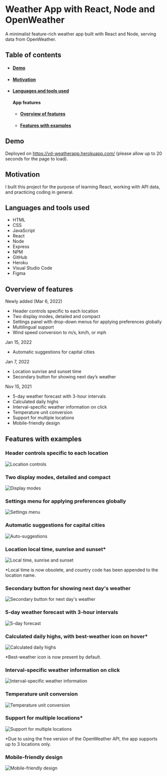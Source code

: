 # Weather App with React, Node and OpenWeather

A minimalist feature-rich weather app built with React and Node, serving data from OpenWeather.

## Table of contents

- #### [Demo](https://github.com/DevDimov/react-openweather-app#demo-1)
- #### [Motivation](https://github.com/DevDimov/react-openweather-app#motivation-1)
- #### [Languages and tools used](https://github.com/DevDimov/react-openweather-app#languages-and-tools-used-1)
    #### App features
    - #### [Overview of features](https://github.com/DevDimov/react-openweather-app#overview-of-features-1)
    - #### [Features with examples](https://github.com/DevDimov/react-openweather-app#features-with-examples-1)

## Demo

Deployed on https://vd-weatherapp.herokuapp.com/ (please allow up to 20 seconds for the page to load).

## Motivation

I built this project for the purpose of learning React, working with API data, and practicing coding in general.

## Languages and tools used

- HTML
- CSS
- JavaScript
- React
- Node
- Express
- NPM
- GitHub
- Heroku
- Visual Studio Code
- Figma

## Overview of features

Newly added (Mar 6, 2022)

- Header controls specific to each location
- Two display modes, detailed and compact
- Settings panel with drop-down menus for applying preferences globally
- Multilingual support
- Wind speed conversion to m/s, km/h, or mph

Jan 15, 2022

- Automatic suggestions for capital cities

Jan 7, 2022

- Location sunrise and sunset time
- Secondary button for showing next day’s weather

Nov 15, 2021

- 5-day weather forecast with 3-hour intervals
- Calculated daily highs
- Interval-specific weather information on click
- Temperature unit conversion
- Support for multiple locations
- Mobile-friendly design

## Features with examples

### Header controls specific to each location

![Location controls](https://raw.githubusercontent.com/DevDimov/react-openweather-app/main/client/public/images/gifs/location-controls.gif "Header controls specific to each location")

### Two display modes, detailed and compact

![Display modes](https://raw.githubusercontent.com/DevDimov/react-openweather-app/main/client/public/images/gifs/view-modes.gif "Two display modes, detailed and compact")

### Settings menu for applying preferences globally

![Settings menu](https://raw.githubusercontent.com/DevDimov/react-openweather-app/main/client/public/images/gifs/settings-menu.gif "Settings menu for applying preferences globally")

### Automatic suggestions for capital cities

![Auto-suggestions](https://raw.githubusercontent.com/DevDimov/react-openweather-app/main/client/public/images/gifs/auto-suggestions.gif "Automatic suggestions for capital cities")

### Location local time, sunrise and sunset*

![Local time, sunrise and sunset](https://raw.githubusercontent.com/DevDimov/react-openweather-app/main/client/public/images/gifs/location-details.gif "Local time, sunrise and sunset")

*Local time is now obsolete, and country code has been appended to the location name.

### Secondary button for showing next day's weather

![Secondary button for next day's weather](https://raw.githubusercontent.com/DevDimov/react-openweather-app/main/client/public/images/gifs/daytab-increment-button.gif "Secondary button for next day's weather")

### 5-day weather forecast with 3-hour intervals

![5-day forecast](https://raw.githubusercontent.com/DevDimov/react-openweather-app/main/client/public/images/gifs/5-day-forecast.gif "5-day forecast")

### Calculated daily highs, with best-weather icon on hover*

![Calculated daily highs](https://raw.githubusercontent.com/DevDimov/react-openweather-app/main/client/public/images/gifs/calc-daily-max.gif "Calculated daily highs")

*Best-weather icon is now present by default.

### Interval-specific weather information on click

![Interval-specific weather information](https://raw.githubusercontent.com/DevDimov/react-openweather-app/main/client/public/images/gifs/hour-details.gif "Interval-specific weather information")

### Temperature unit conversion

![Temperature unit conversion](https://raw.githubusercontent.com/DevDimov/react-openweather-app/main/client/public/images/gifs/unit-conversion.gif "Temperature unit conversion")

### Support for multiple locations*

![Support for multiple locations](https://raw.githubusercontent.com/DevDimov/react-openweather-app/main/client/public/images/gifs/multiple-locations.gif "Support for multiple locations")

*Due to using the free version of the OpenWeather API, the app supports up to 3 locations only.

### Mobile-friendly design

![Mobile-friendly design](https://raw.githubusercontent.com/DevDimov/react-openweather-app/main/client/public/images/gifs/responsive-design.gif "Mobile-friendly design")